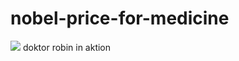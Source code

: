 # nobel-price-for-medicine
![](https://github.com/nondejus/no-bel-price-for-medicine/blob/main/ArtBoard%20Image%20(285).jpg)
doktor robin in aktion
